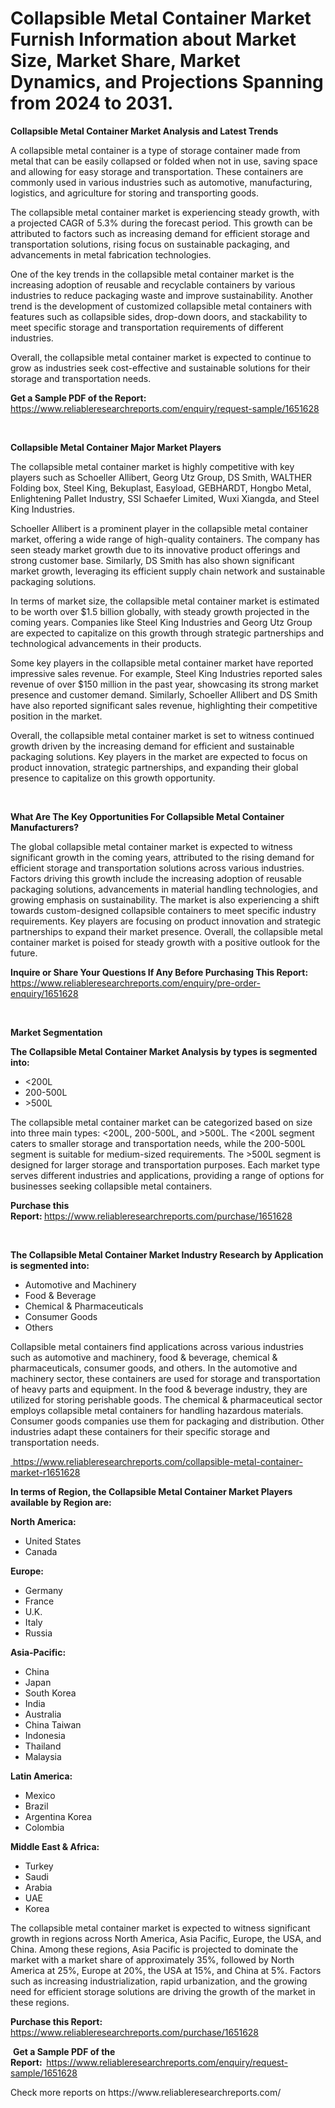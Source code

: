 <p><h1>Collapsible Metal Container Market Furnish Information about Market Size, Market Share, Market Dynamics, and Projections Spanning from 2024 to 2031.</h1></p><p><strong>Collapsible Metal Container Market Analysis and Latest Trends</strong></p>
<p><p>A collapsible metal container is a type of storage container made from metal that can be easily collapsed or folded when not in use, saving space and allowing for easy storage and transportation. These containers are commonly used in various industries such as automotive, manufacturing, logistics, and agriculture for storing and transporting goods.</p><p>The collapsible metal container market is experiencing steady growth, with a projected CAGR of 5.3% during the forecast period. This growth can be attributed to factors such as increasing demand for efficient storage and transportation solutions, rising focus on sustainable packaging, and advancements in metal fabrication technologies.</p><p>One of the key trends in the collapsible metal container market is the increasing adoption of reusable and recyclable containers by various industries to reduce packaging waste and improve sustainability. Another trend is the development of customized collapsible metal containers with features such as collapsible sides, drop-down doors, and stackability to meet specific storage and transportation requirements of different industries.</p><p>Overall, the collapsible metal container market is expected to continue to grow as industries seek cost-effective and sustainable solutions for their storage and transportation needs.</p></p>
<p><strong>Get a Sample PDF of the Report:&nbsp;</strong> <a href="https://www.reliableresearchreports.com/enquiry/request-sample/1651628">https://www.reliableresearchreports.com/enquiry/request-sample/1651628</a></p>
<p>&nbsp;</p>
<p><strong>Collapsible Metal Container Major Market Players</strong></p>
<p><p>The collapsible metal container market is highly competitive with key players such as Schoeller Allibert, Georg Utz Group, DS Smith, WALTHER Folding box, Steel King, Bekuplast, Easyload, GEBHARDT, Hongbo Metal, Enlightening Pallet Industry, SSI Schaefer Limited, Wuxi Xiangda, and Steel King Industries.</p><p>Schoeller Allibert is a prominent player in the collapsible metal container market, offering a wide range of high-quality containers. The company has seen steady market growth due to its innovative product offerings and strong customer base. Similarly, DS Smith has also shown significant market growth, leveraging its efficient supply chain network and sustainable packaging solutions.</p><p>In terms of market size, the collapsible metal container market is estimated to be worth over $1.5 billion globally, with steady growth projected in the coming years. Companies like Steel King Industries and Georg Utz Group are expected to capitalize on this growth through strategic partnerships and technological advancements in their products.</p><p>Some key players in the collapsible metal container market have reported impressive sales revenue. For example, Steel King Industries reported sales revenue of over $150 million in the past year, showcasing its strong market presence and customer demand. Similarly, Schoeller Allibert and DS Smith have also reported significant sales revenue, highlighting their competitive position in the market.</p><p>Overall, the collapsible metal container market is set to witness continued growth driven by the increasing demand for efficient and sustainable packaging solutions. Key players in the market are expected to focus on product innovation, strategic partnerships, and expanding their global presence to capitalize on this growth opportunity.</p></p>
<p>&nbsp;</p>
<p><strong>What Are The Key Opportunities For Collapsible Metal Container Manufacturers?</strong></p>
<p><p>The global collapsible metal container market is expected to witness significant growth in the coming years, attributed to the rising demand for efficient storage and transportation solutions across various industries. Factors driving this growth include the increasing adoption of reusable packaging solutions, advancements in material handling technologies, and growing emphasis on sustainability. The market is also experiencing a shift towards custom-designed collapsible containers to meet specific industry requirements. Key players are focusing on product innovation and strategic partnerships to expand their market presence. Overall, the collapsible metal container market is poised for steady growth with a positive outlook for the future.</p></p>
<p><strong>Inquire or Share Your Questions If Any Before Purchasing This Report:</strong> <a href="https://www.reliableresearchreports.com/enquiry/pre-order-enquiry/1651628">https://www.reliableresearchreports.com/enquiry/pre-order-enquiry/1651628</a></p>
<p>&nbsp;</p>
<p><strong>Market Segmentation</strong></p>
<p><strong>The Collapsible Metal Container Market Analysis by types is segmented into:</strong></p>
<p><ul><li><200L</li><li>200-500L</li><li>>500L</li></ul></p>
<p><p>The collapsible metal container market can be categorized based on size into three main types: <200L, 200-500L, and >500L. The <200L segment caters to smaller storage and transportation needs, while the 200-500L segment is suitable for medium-sized requirements. The >500L segment is designed for larger storage and transportation purposes. Each market type serves different industries and applications, providing a range of options for businesses seeking collapsible metal containers.</p></p>
<p><strong>Purchase this Report:&nbsp;</strong><a href="https://www.reliableresearchreports.com/purchase/1651628">https://www.reliableresearchreports.com/purchase/1651628</a></p>
<p>&nbsp;</p>
<p><strong>The Collapsible Metal Container Market Industry Research by Application is segmented into:</strong></p>
<p><ul><li>Automotive and Machinery</li><li>Food & Beverage</li><li>Chemical & Pharmaceuticals</li><li>Consumer Goods</li><li>Others</li></ul></p>
<p><p>Collapsible metal containers find applications across various industries such as automotive and machinery, food & beverage, chemical & pharmaceuticals, consumer goods, and others. In the automotive and machinery sector, these containers are used for storage and transportation of heavy parts and equipment. In the food & beverage industry, they are utilized for storing perishable goods. The chemical & pharmaceutical sector employs collapsible metal containers for handling hazardous materials. Consumer goods companies use them for packaging and distribution. Other industries adapt these containers for their specific storage and transportation needs.</p></p>
<p><a href="https://www.reliableresearchreports.com/collapsible-metal-container-market-r1651628">&nbsp;https://www.reliableresearchreports.com/collapsible-metal-container-market-r1651628</a></p>
<p><strong>In terms of Region, the Collapsible Metal Container Market Players available by Region are:</strong></p>
<p>
    <p> <strong> North America: </strong>
        <ul>
            <li>United States</li>
            <li>Canada</li>
        </ul>
        </p> 
    <p> <strong> Europe: </strong>
        <ul>
            <li>Germany</li>
            <li>France</li>
            <li>U.K.</li>
            <li>Italy</li>
            <li>Russia</li>
        </ul>
        </p> 
    <p> <strong> Asia-Pacific: </strong>
        <ul>
            <li>China</li>
            <li>Japan</li>
            <li>South Korea</li>
            <li>India</li>
            <li>Australia</li>
            <li>China Taiwan</li>
            <li>Indonesia</li>
            <li>Thailand</li>
            <li>Malaysia</li>
        </ul>
        </p> 
    <p> <strong> Latin America: </strong>
        <ul>
            <li>Mexico</li>
            <li>Brazil</li>
            <li>Argentina Korea</li>
            <li>Colombia</li>
        </ul>
        </p> 
    <p> <strong> Middle East & Africa: </strong>
        <ul>
            <li>Turkey</li>
            <li>Saudi</li>
            <li>Arabia</li>
            <li>UAE</li>
            <li>Korea</li>
        </ul>
    </p>
    </p>
<p><p>The collapsible metal container market is expected to witness significant growth in regions across North America, Asia Pacific, Europe, the USA, and China. Among these regions, Asia Pacific is projected to dominate the market with a market share of approximately 35%, followed by North America at 25%, Europe at 20%, the USA at 15%, and China at 5%. Factors such as increasing industrialization, rapid urbanization, and the growing need for efficient storage solutions are driving the growth of the market in these regions.</p></p>
<p><strong>Purchase this Report: </strong><a href="https://www.reliableresearchreports.com/purchase/1651628">https://www.reliableresearchreports.com/purchase/1651628</a></p>
<p>&nbsp;<strong>Get a Sample PDF of the Report:&nbsp;&nbsp;</strong><a href="https://www.reliableresearchreports.com/enquiry/request-sample/1651628">https://www.reliableresearchreports.com/enquiry/request-sample/1651628</a></p>
<p><strong></strong></p>
<p>Check more reports on https://www.reliableresearchreports.com/</p>